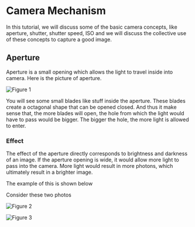 # Camera Mechanism

In this tutorial, we will discuss some of the basic camera concepts, like aperture, shutter, shutter speed, ISO and we will discuss the collective use of these concepts to capture a good image.

## Aperture

Aperture is a small opening which allows the light to travel inside into camera. Here is the picture of aperture.

![Figure 1](https://github.com/lacie-life/Image-Processing/blob/master/Theory/DIP/8-Camera-Mechanism/aperture.jpg?raw=true)

You will see some small blades like stuff inside the aperture. These blades create a octagonal shape that can be opened closed. And thus it make sense that, the more blades will open, the hole from which the light would have to pass would be bigger. The bigger the hole, the more light is allowed to enter.

### Effect 

The effect of the aperture directly corresponds to brightness and darkness of an image. If the aperture opening is wide, it would allow more light to pass into the camera. More light would result in more photons, which ultimately result in a brighter image.

The example of this is shown below

Consider these two photos

![Figure 2](https://github.com/lacie-life/Image-Processing/blob/master/Theory/DIP/8-Camera-Mechanism/einstein_bright.jpg?raw=true)

![Figure 3](https://github.com/lacie-life/Image-Processing/blob/master/Theory/DIP/8-Camera-Mechanism/einstein_dark.jpg?raw=true)



